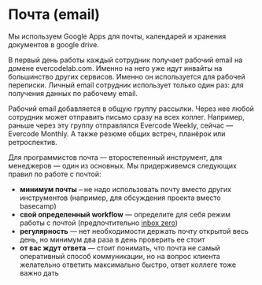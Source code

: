 # Почта (email)

Мы используем Google Apps для почты, календарей и хранения документов в google drive.

В первый день работы каждый сотрудник получает рабочий email на домене evercodelab.com. Именно на него уже идут инвайты на большинство других сервисов. Именно он используется для рабочей переписки. Личный email сотрудник использует только один раз: для получения данных по рабочему email.

Рабочий email добавляется в общую группу рассылки. Через нее любой сотрудник может отправить письмо сразу на всех коллег. Например, раньше через эту группу отправлялся Evercode Weekly, сейчас — Evercode Monthly. А также резюме общих встреч, планёрок или ретроспектив. 

Для программистов почта — второстепенный инструмент, для менеджеров — один из основных. Мы придерживемся следующих правил по работе с почтой:

* **минимум почты** – не надо использовать почту вместо других инструментов (например, для обсуждения проекта вместо basecamp)
* **свой определенный workflow** — определите для себя режим работы с почтой (предпочтительно [inbox zero](http://www.43folders.com/izero))
* **регулярность** — нет необходимости держать почту открытой весь день, но минимум два раза в день проверить ее стоит
* **от вас ждут ответа** — стоит понимать, что почта не самый оперативный способ коммуникации, но на вопрос клиента желательно ответить максимально быстро, ответ коллеге тоже важно дать

